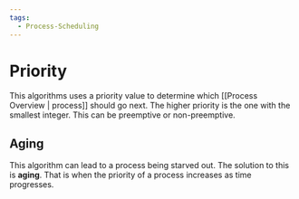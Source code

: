 ```yaml
---
tags:
  - Process-Scheduling
---
```

# Priority
This algorithms uses a priority value to determine which [[Process Overview | process]] should go next. The higher priority is the one with the smallest integer. This can be preemptive or non-preemptive. 
## Aging
This algorithm can lead to a process being starved out. The solution to this is **aging**. That is when the priority of a process increases as time progresses.